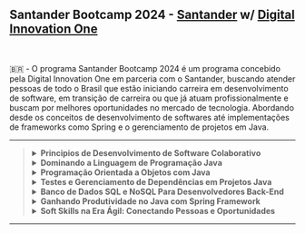 ## Santander Bootcamp 2024 - [Santander](https://www.santanderopenacademy.com/) w/ [Digital Innovation One](https://www.dio.me/)

<br>

:brazil: - O programa Santander Bootcamp 2024 é um programa concebido pela Digital Innovation One em parceria com o Santander, buscando atender pessoas de todo o Brasil que estão iniciando carreira em desenvolvimento de software, em transição de carreira ou que já atuam profissionalmente e buscam por melhores oportunidades no mercado de tecnologia. Abordando desde os conceitos de desenvolvimento de softwares até implementações de frameworks como Spring e o gerenciamento de projetos em Java.
<br>

----

<blockquote>
<details>
  <summary><strong>Principios de Desenvolvimento de Software Colaborativo</strong></summary><br />
    
  - [x] Bootcamps DIO: Educação Gratuita e Empregabilidade Juntas!
  - [x] Introdução à Plataforma Java
  - [x] Versionamento de Código com Git e GitHub
  - [x] Desafios de Projetos: Crie Um Portfólio Vencedor
  - [x] <b>Desafio</b> : Contribuindo em um Projeto Open Source no GitHub
  - [x] Aula Inaugural: Bootcamp Santander
 
    <br />
</details>
 <details>
  <summary><strong>Dominando a Linguagem de Programação Java</strong></summary><br />

  - [x] Ambiente de Desenvolvimento Java
  - [x] Aprendendo a Sintaxe Java
  - [x] [<b>Desafio de Projeto</b> : Simulando Uma Conta Bancária Através do Terminal](https://github.com/VitorFran1337/dio-santander/tree/main/ContaBanco)
  - [x] Introdução e Estruturas Condicionais com Java
  - [x] Estruturas de Repetição Java
  - [x] Java e Tratamento de Exceções
  - [x] Debugging Java
  - [x] Dominando Funções em Python
  - [x] Fundamentos de ETL (Extract, Transform, Load) em Python
  - [x] Introdução à Programação Orientada a Objetos (POO) em Python
  - [x] Aprendendo o Conceito de Herança em Python
  - [x] Aplicando Encapsulamento em Python
  - [x] Conhecendo Polimorfismo em Python
  - [ ] [<b>Desafio de Projeto</b> : Criando um Pequeno Sistema Para Validação de Processo Seletivo](https://github.com/VitorFran1337/dio-santander)
  - [x] Desafios de Código: Aperfeiçoe Sua Lógica e Pensamento Computacional
  - [x] <b>Desafio de Código</b> : Condições, Loops e Exceções na Prática com Java

    <br />
 </details>
 <details>
  <summary><strong>Programação Orientada a Objetos com Java</strong></summary><br />

  - [x] Fundamentos da Programação Orientada a Objetos com Java
  - [x] Pilares da Programação Orientada a Objetos
  - [ ] [<b>Desafio de Projeto</b> : Modelando um iPhone com UML: Funções de Música, Chamadas e Internet](https://github.com/VitorFran1337/dio-santander)
  - [x] Conhecendo Collections Java
  - [x] Ganhando Produtividade com Stream API
  - [ ] [<b>Desafio de Projeto</b> : Criando um Banco Digital com Java e Orientação a Objetos](https://github.com/VitorFran1337/dio-santander)
  - [ ] [<b>Desafio de Projeto</b> : Abstraindo um Bootcamp Usando Orientação a Objetos em Java](https://github.com/VitorFran1337/dio-santander)
  - [ ] <b>Desafio de Código</b> : Orientação a Objetos na Prática com Java
  
    <br />
  </details>
  <details>
  <summary><strong>Testes e Gerenciamento de Dependências em Projetos Java</strong></summary><br />
 
  - [ ] Gerenciamento de Dependências e Build com Java e Maven
  - [ ] Introdução a Testes de Software
  - [ ] Testes Unitários com JUnit
  - [ ] Desenvolvendo Testes Utilizando Mockito

    <br />
  </details>
   <details>
  <summary><strong>Banco de Dados SQL e NoSQL Para Desenvolvedores Back-End </strong></summary><br />

  - [x] Introdução a Banco de Dados Relacionais
  - [x] Introdução a MongoDB e Banco de Dados NoSQL 
  
    <br />
  </details>
  <details>
  <summary><strong>Ganhando Produtividade no Java com Spring Framework</strong></summary><br />
 
  - [ ] Introdução a String Framework com Spring Boot
  - [ ] Criando um API Rest Documentada com Spring Web e Swagger
  - [ ] Adicionando Segurança a um Spring Rest com Spring Security
  - [ ] [<b>Desafio</b> : Design Patterns com Java: Dos Classícos(GoF) ao Spring Framework](https://github.com/VitorFran1337/dio-santander)
  - [ ] [<b>Desafio de Projeto</b> : Publicando sua API Rest na Nuvem Usando Spring Boot 3, Java 17 e Railway](https://github.com/VitorFran1337/dio-santander)

    <br />
  </details>
  <details>
  <summary><strong>Soft Skills na Era Ágil: Conectando Pessoas e Oportunidades </strong></summary><br />
 
  - [ ] Trabalhando em Equipes Ágeis
  - [ ] Deixando Seu Linkedin Atrativo
  - [ ] Transformando Seu Conhecimento em Artigos Técnicos 
  - [ ] Se Preparando Para Uma Entrevista

    <br />
  </details>
  </blockquote>
  
  ----
